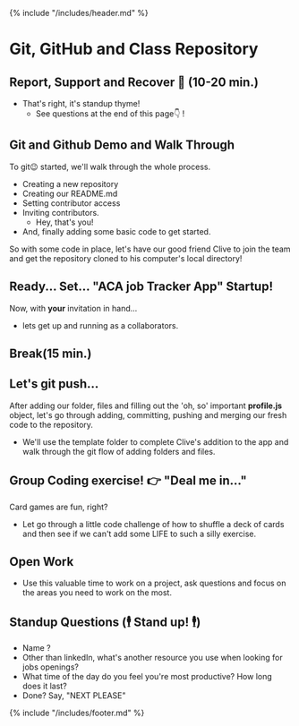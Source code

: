 {% include "/includes/header.md" %}

# Git, GitHub and Class Repository

## Report, Support and Recover 🤕 (10-20 min.)

- That's right, it's standup thyme!
  - See questions at the end of this page👇 !

## Git and Github Demo and Walk Through

To git😉 started, we'll walk through the whole process.

- Creating a new repository
- Creating our README.md
- Setting contributor access
- Inviting contributors.
  - Hey, that's you!
- And, finally adding some basic code to get started.

So with some code in place, let's have our good friend Clive to join the team and get the repository cloned to his computer's local directory!

## Ready... Set... "ACA job Tracker App" Startup!

Now, with **your** invitation in hand...

- lets get up and running as a collaborators.

## Break(15 min.)

## Let's git push...

After adding our folder, files and filling out the 'oh, so' important **profile.js** object, let's go through adding, committing, pushing and merging our fresh code to the repository.

- We'll use the template folder to complete Clive's addition to the app and walk through the git flow of adding folders and files.

## Group Coding exercise! 👉 "Deal me in..."

Card games are fun, right?

- Let go through a little code challenge of how to shuffle a deck of cards and then see if we can't add some LIFE to such a silly exercise.

## Open Work

- Use this valuable time to work on a project, ask questions and focus on the areas you need to work on the most.

## Standup Questions (🕴 Stand up! 🕴)

- Name ?
- Other than linkedIn, what's another resource you use when looking for jobs openings?
- What time of the day do you feel you're most productive? How long does it last?
- Done? Say, "NEXT PLEASE"

{% include "/includes/footer.md" %}